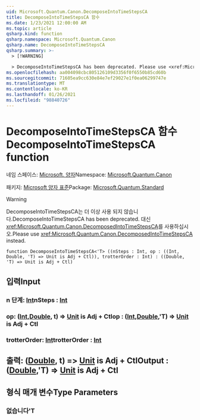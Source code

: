 ```yaml
---
uid: Microsoft.Quantum.Canon.DecomposeIntoTimeStepsCA
title: DecomposeIntoTimeStepsCA 함수
ms.date: 1/23/2021 12:00:00 AM
ms.topic: article
qsharp.kind: function
qsharp.namespace: Microsoft.Quantum.Canon
qsharp.name: DecomposeIntoTimeStepsCA
qsharp.summary: >-
  > [!WARNING]

  > DecomposeIntoTimeStepsCA has been deprecated. Please use <xref:Microsoft.Quantum.Canon.DecomposedIntoTimeStepsCA> instead.
ms.openlocfilehash: aa004098cbc805126109d3356f0f6550b85cd60b
ms.sourcegitcommit: 71605ea9cc630e84e7ef29027e1f0ea06299747e
ms.translationtype: MT
ms.contentlocale: ko-KR
ms.lasthandoff: 01/26/2021
ms.locfileid: "98840726"
---
```

# <a name="decomposeintotimestepsca-function"></a><span data-ttu-id="05a47-102">DecomposeIntoTimeStepsCA 함수</span><span class="sxs-lookup"><span data-stu-id="05a47-102">DecomposeIntoTimeStepsCA function</span></span>

<span data-ttu-id="05a47-103">네임 스페이스: [Microsoft. 양자](xref:Microsoft.Quantum.Canon)</span><span class="sxs-lookup"><span data-stu-id="05a47-103">Namespace: [Microsoft.Quantum.Canon](xref:Microsoft.Quantum.Canon)</span></span>

<span data-ttu-id="05a47-104">패키지: [Microsoft 양자 표준](https://nuget.org/packages/Microsoft.Quantum.Standard)</span><span class="sxs-lookup"><span data-stu-id="05a47-104">Package: [Microsoft.Quantum.Standard](https://nuget.org/packages/Microsoft.Quantum.Standard)</span></span>


> [!WARNING]
> <span data-ttu-id="05a47-105">DecomposeIntoTimeStepsCA는 더 이상 사용 되지 않습니다.</span><span class="sxs-lookup"><span data-stu-id="05a47-105">DecomposeIntoTimeStepsCA has been deprecated.</span></span> <span data-ttu-id="05a47-106">대신 <xref:Microsoft.Quantum.Canon.DecomposedIntoTimeStepsCA>를 사용하십시오.</span><span class="sxs-lookup"><span data-stu-id="05a47-106">Please use <xref:Microsoft.Quantum.Canon.DecomposedIntoTimeStepsCA> instead.</span></span>



```qsharp
function DecomposeIntoTimeStepsCA<'T> ((nSteps : Int, op : ((Int, Double, 'T) => Unit is Adj + Ctl)), trotterOrder : Int) : ((Double, 'T) => Unit is Adj + Ctl)
```


## <a name="input"></a><span data-ttu-id="05a47-107">입력</span><span class="sxs-lookup"><span data-stu-id="05a47-107">Input</span></span>

### <a name="nsteps--int"></a><span data-ttu-id="05a47-108">n 단계: [Int](xref:microsoft.quantum.lang-ref.int)</span><span class="sxs-lookup"><span data-stu-id="05a47-108">nSteps : [Int](xref:microsoft.quantum.lang-ref.int)</span></span>




### <a name="op--intdoublet--unit--is-adj--ctl"></a><span data-ttu-id="05a47-109">op: ([Int](xref:microsoft.quantum.lang-ref.int),[Double](xref:microsoft.quantum.lang-ref.double), t) => [Unit](xref:microsoft.quantum.lang-ref.unit)  is Adj + Ctl</span><span class="sxs-lookup"><span data-stu-id="05a47-109">op : ([Int](xref:microsoft.quantum.lang-ref.int),[Double](xref:microsoft.quantum.lang-ref.double),'T) => [Unit](xref:microsoft.quantum.lang-ref.unit)  is Adj + Ctl</span></span>




### <a name="trotterorder--int"></a><span data-ttu-id="05a47-110">trotterOrder: [Int](xref:microsoft.quantum.lang-ref.int)</span><span class="sxs-lookup"><span data-stu-id="05a47-110">trotterOrder : [Int](xref:microsoft.quantum.lang-ref.int)</span></span>





## <a name="output--doublet--unit--is-adj--ctl"></a><span data-ttu-id="05a47-111">출력: ([Double](xref:microsoft.quantum.lang-ref.double), t) => [Unit](xref:microsoft.quantum.lang-ref.unit)  is Adj + Ctl</span><span class="sxs-lookup"><span data-stu-id="05a47-111">Output : ([Double](xref:microsoft.quantum.lang-ref.double),'T) => [Unit](xref:microsoft.quantum.lang-ref.unit)  is Adj + Ctl</span></span>



## <a name="type-parameters"></a><span data-ttu-id="05a47-112">형식 매개 변수</span><span class="sxs-lookup"><span data-stu-id="05a47-112">Type Parameters</span></span>

### <a name="t"></a><span data-ttu-id="05a47-113">없습니다</span><span class="sxs-lookup"><span data-stu-id="05a47-113">'T</span></span>

